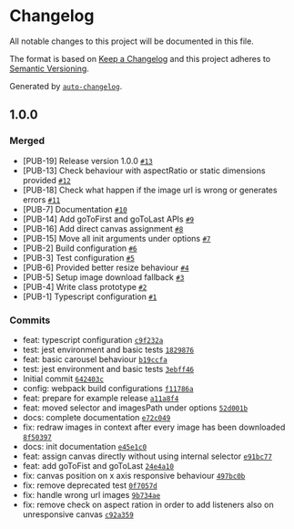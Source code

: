 # Changelog

All notable changes to this project will be documented in this file.

The format is based on [Keep a Changelog](https://keepachangelog.com/en/1.0.0/)
and this project adheres to [Semantic Versioning](https://semver.org/spec/v2.0.0.html).

Generated by [`auto-changelog`](https://github.com/CookPete/auto-changelog).

## 1.0.0

### Merged

- [PUB-19] Release version 1.0.0 [`#13`](https://github.com/Ipno84/canvas-carousel/pull/13)
- [PUB-13] Check behaviour with aspectRatio or static dimensions  provided [`#12`](https://github.com/Ipno84/canvas-carousel/pull/12)
- [PUB-18] Check what happen if the image url is wrong or generates errors [`#11`](https://github.com/Ipno84/canvas-carousel/pull/11)
- [PUB-7] Documentation [`#10`](https://github.com/Ipno84/canvas-carousel/pull/10)
- [PUB-14] Add goToFirst and goToLast APIs [`#9`](https://github.com/Ipno84/canvas-carousel/pull/9)
- [PUB-16] Add direct canvas assignment [`#8`](https://github.com/Ipno84/canvas-carousel/pull/8)
- [PUB-15] Move all init arguments under options [`#7`](https://github.com/Ipno84/canvas-carousel/pull/7)
- [PUB-2] Build configuration [`#6`](https://github.com/Ipno84/canvas-carousel/pull/6)
- [PUB-3] Test configuration [`#5`](https://github.com/Ipno84/canvas-carousel/pull/5)
- [PUB-6] Provided better resize behaviour [`#4`](https://github.com/Ipno84/canvas-carousel/pull/4)
- [PUB-5] Setup image download fallback [`#3`](https://github.com/Ipno84/canvas-carousel/pull/3)
- [PUB-4] Write class prototype [`#2`](https://github.com/Ipno84/canvas-carousel/pull/2)
- [PUB-1] Typescript configuration [`#1`](https://github.com/Ipno84/canvas-carousel/pull/1)

### Commits

- feat: typescript configuration [`c9f232a`](https://github.com/Ipno84/canvas-carousel/commit/c9f232a1926dfcf81a22df59e136de9e956b3c03)
- test: jest environment and basic tests [`1829876`](https://github.com/Ipno84/canvas-carousel/commit/1829876e99f767622163e20714c9fe901e83913b)
- feat: basic carousel behaviour [`b19ccfa`](https://github.com/Ipno84/canvas-carousel/commit/b19ccfa3f64a35936b6040adbddaaf3724460fc6)
- test: jest environment and basic tests [`3ebff46`](https://github.com/Ipno84/canvas-carousel/commit/3ebff4606291e64f9d6eb2362b2cc4d9654f2ac2)
- Initial commit [`642403c`](https://github.com/Ipno84/canvas-carousel/commit/642403ccd1b14122b1478e487f938f3269fbcdb4)
- config: webpack build configurations [`f11786a`](https://github.com/Ipno84/canvas-carousel/commit/f11786ab66160d3d84b0cf9a24fd3d87d9b987d3)
- feat: prepare for example release [`a11a8f4`](https://github.com/Ipno84/canvas-carousel/commit/a11a8f45c025521e392f6f16273625c8aaab1fe2)
- feat: moved selector and imagesPath under options [`52d001b`](https://github.com/Ipno84/canvas-carousel/commit/52d001b667d59fd79f4d9e12cb5710f3419054ea)
- docs: complete documentation [`e72c049`](https://github.com/Ipno84/canvas-carousel/commit/e72c0498eb93652d1d38f2c2ca3072d9e14b8587)
- fix: redraw images in context after every image has been downloaded [`8f50397`](https://github.com/Ipno84/canvas-carousel/commit/8f50397de015da45ffe07ea6ef8f62ab18de032e)
- docs: init documentation [`e45e1c0`](https://github.com/Ipno84/canvas-carousel/commit/e45e1c0f7a0704bee592c3053cb8d3902e8620e8)
- feat: assign canvas directly without using internal selector [`e91bc77`](https://github.com/Ipno84/canvas-carousel/commit/e91bc7777bc06eee686178437cdb3da467b28469)
- feat: add goToFist and goToLast [`24e4a10`](https://github.com/Ipno84/canvas-carousel/commit/24e4a1055b09b0d5c27472ae13ab050045f343da)
- fix: canvas position on x axis responsive behaviour [`497bc0b`](https://github.com/Ipno84/canvas-carousel/commit/497bc0b553451a4351046ee5794b218564e84b1b)
- fix: remove deprecated test [`0f7057d`](https://github.com/Ipno84/canvas-carousel/commit/0f7057d4f37f6a448c51a6d068b260175ddd5c63)
- fix: handle wrong url images [`9b734ae`](https://github.com/Ipno84/canvas-carousel/commit/9b734ae406bb5e9b9263fa0b7084d8acaeb0ea72)
- fix: remove check on aspect ration in order to add listeners also on unresponsive canvas [`c92a359`](https://github.com/Ipno84/canvas-carousel/commit/c92a359a64b83afbcd634653ab7779dd9afcd73c)

